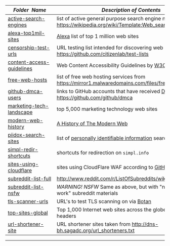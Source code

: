 |&nbsp;&nbsp;&nbsp;&nbsp;_Folder&nbsp;&nbsp;Name_&nbsp;&nbsp;&nbsp;&nbsp;| _Description of Contents_
|:----------------|--------------------------------------------------------------------------------------------------------------------------------------------------------
| [active-search-engines](active-search-engines) |  list of active general purpose search engine names from <https://wikipedia.org/wiki/Template:Web_search_engines> 
| [alexa-top1mil-sites](alexa-top1mil-sites) |  [Alexa](https://www.alexa.com) list of top 1 million web sites 
| [censorship-test-urls](censorship-test-urls) |  URL testing list intended for discovering web site censorship <https://github.com/citizenlab/test-lists> 
| [content-access-guidelines](content-access-guidelines) |  Web Content Accessibility Guidelines by [W3C](https://w3.org "World Wide Web Consortium") 
| [free-web-hosts](free-web-hosts) |  list of free web hosting services from <https://mirror1.malwaredomains.com/files/freewebhosts.txt> 
| [github-dmca-users](github-dmca-users) |  links to GitHub accounts that have received [DMCA](https://wikipedia.org/wiki/Digital_Millennium_Copyright_Act "Digital Millenium Copyright Act") notices <https://github.com/github/dmca> 
| [marketing-tech-landscape](marketing-tech-landscape) |  top 5,000 marketing technology web sites 
| [modern-web-history](modern-web-history) |  [A History of The Modern Web](https://github.com/whatwg/web-history "WHATWG web-history") 
| [piidox-search-sites](piidox-search-sites) |  list of [personally identifiable information](https://wikipedia.org/wiki/Personally_identifiable_information) search engines 
| [simpl-redir-shortcuts](simpl-redir-shortcuts) |  shortcuts for redirection on `simpl.info` 
| [sites-using-cloudflare](sites-using-cloudflare) |  sites using CloudFlare WAF according to [GitHub @pirate](https://github.com/pirate) 
| [subreddit-list-full](subreddit-list-full) |  <http://www.reddit.com/r/ListOfSubreddits/wiki/listofsubreddits> 
| [subreddit-list-nsfw](subreddit-list-nsfw) |  *WARNING!* _NSFW_ Same as above, but with "not-safe-for-work" subreddit materials 
| [tls-scanner-urls](tls-scanner-urls) |  URL's to test TLS scanning on via [Botan](https://wikipedia.org/wiki/Botan_(programming_library)) 
| [top-sites-global](top-sites-global) |  Top 1,000 Internet web sites across the globe by OWASP headers 
| [url-shortener-site](url-shortener-site) |  URL shortener sites taken from <http://dns-bh.sagadc.org/url_shorteners.txt> 

* * *

